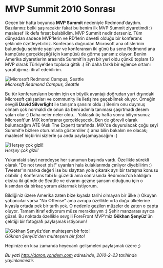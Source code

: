 # MVP Summit 2010 Sonrası 

Geçen bir hafta boyunca **MVP Summit** nedeniyle Redmond'daydım.
Bazılarınız belki şaşıracaktır fakat bu benim ilk MVP Summit ziyaretimdi
:) maalesef ilk defa fırsat bulabildim. MVP Summit nedir derseniz. Tüm
dünyadan sadece MVP'lerin ve RD'lerin davetli olduğu bir konferans
şeklinde özetleyebiliriz. Konferans doğrudan Microsoft ana ofislerinin
bulunduğu şehirde yapılıyor ve konferansın iki günü bu sene Redmond ana
kampüste gerçekleştiği için kampüsü de görme şansınız oluyor. Benim
Amerika ziyaretlerim arasında Summit'in ayrı bir yeri oldu çünkü toplam
13 MVP olarak Türkiye'den topluca gittik :) Eh daha farklı bir eğlence
ortamı yarattığımızı itiraf edebilirim.

![Microsoft Redmond Campus,
Seattle](media/MVP_Summit_2010_Sonrasi/23022010_1.jpg)\
*Microsoft Redmond Campus, Seattle*

Bu tür konferansların benim için en büyük avantajı doğrudan yurt
dışındaki Microsoft çalışanları ve community ile iletişime geçebilmek
oluyor. Örneğin sevgili **David Silverlight** ile tanışma şansım oldu :)
Benim onu duymuş olmam çok normaldi de onun da beni adımla tanıması
şaşırtmadı desem yalan olur :) Daha neler neler oldu... Yaklaşık üç
hafta sonra biliyorsunuz Microsoft'un MIX konferansı gerçekleşecek. Ben
de görevli olarak bulunacağım ATE (Ask The Expert) tarafında. MIX'de
duyurulacak çoğu şeyi Summit'e bizlere oturumlarla gösterdiler :) ama
bilin bakalım ne olacak; maalesef hiçbirini sizlerle şu anda
paylaşamayacağım :(

![Herşey çok
gizli!](media/MVP_Summit_2010_Sonrasi/23022010_2.jpg)\
*Herşey çok gizli!*

Yukarıdaki slayt neredeyse her sunumun başında vardı. Özellikle sürekli
olarak "Do not tweet pls!" uyarıları hala kulaklarımda çınlıyor
diyebilirim :) Tweeter'ın marka değeri ise bu slayttan yola çıkarak ayrı
bir tartışma konusu olabilir :) Konferans tabi ki güzeldi ama sonrasında
Redmond'da kaldığım ekstra iki günde de Seattle ve civarını gezme şansım
olduğunu için o kısımdan da birkaç yorum aktarmak istiyorum.

Bildiğiniz üzere Amerika zaten bize kıyasla tarihi olmayan bir ülke :)
Okuyan yabancılar varsa "No Offense" ama avrupa özellikle orta doğu
ülkelerine kıyasla ortada pek bir tarih yok. O nedenle gezilen müzeler
de zaten o çapta oluyor. Tamam itiraf ediyorum müze meraklısıyım :)
Şehir manzarası ayrıca güzel. Bu noktada özellikle sevgili ForeFront
MVP'miz **Gökhan Şenyüz**'ün çektiği bir fotoğrafı paylaşmak istiyorum!

![Gökhan Şenyüz'den muhteşem bir
foto!](media/MVP_Summit_2010_Sonrasi/23022010_3.jpg)\
*Gökhan Şenyüz'den muhteşem bir foto!*

Hepinize en kısa zamanda heyecanlı gelişmeleri paylaşmak üzere ;)


*Bu yazi http://daron.yondem.com adresinde, 2010-2-23 tarihinde yayinlanmistir.*